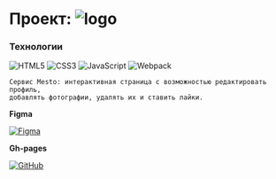 # Проект: ![logo](.src/images/logo.svg)

### Технологии

![HTML5](https://img.shields.io/badge/html5-%23E34F26.svg?style=for-the-badge&logo=html5&logoColor=white) ![CSS3](https://img.shields.io/badge/css3-%231572B6.svg?style=for-the-badge&logo=css3&logoColor=white) ![JavaScript](https://img.shields.io/badge/javascript-%23323330.svg?style=for-the-badge&logo=javascript&logoColor=%23F7DF1E) ![Webpack](https://img.shields.io/badge/webpack-%238DD6F9.svg?style=for-the-badge&logo=webpack&logoColor=black)

```
Сервис Mesto: интерактивная страница с возможностью редактировать профиль, 
добавлять фотографии, удалять их и ставить лайки.
```

**Figma**

[![Figma](https://img.shields.io/badge/figma-%23F24E1E.svg?style=for-the-badge&logo=figma&logoColor=white)](https://www.figma.com/file/2cn9N9jSkmxD84oJik7xL7/JavaScript.-Sprint-4?node-id=0%3A1)

**Gh-pages**

[![GitHub](https://img.shields.io/badge/github-%23121011.svg?style=for-the-badge&logo=github&logoColor=white)](https://muunger.github.io/mesto/)